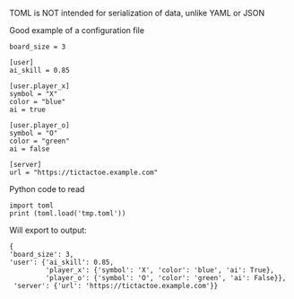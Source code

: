 TOML is NOT intended for serialization of data, unlike YAML or JSON


Good example of a configuration file
```
board_size = 3

[user]
ai_skill = 0.85

[user.player_x]
symbol = "X"
color = "blue"
ai = true

[user.player_o]
symbol = "O"
color = "green"
ai = false

[server]
url = "https://tictactoe.example.com"
```

Python code to read
```
import toml
print (toml.load('tmp.toml'))
```

Will export to output:
```
{
'board_size': 3, 
'user': {'ai_skill': 0.85, 
         'player_x': {'symbol': 'X', 'color': 'blue', 'ai': True}, 
         'player_o': {'symbol': 'O', 'color': 'green', 'ai': False}}, 
 'server': {'url': 'https://tictactoe.example.com'}}
```

